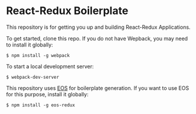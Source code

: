 # React-Redux Boilerplate

This repository is for getting you up and building React-Redux Applications.

To get started, clone this repo.
If you do not have Wepback, you may need to install it globally:

```
$ npm install -g webpack
```

To start a local development server:

```
$ webpack-dev-server
```


This repository uses [EOS](https://github.com/amattson21/eos-redux) for boilerplate generation.
If you want to use EOS for this purpose, install it globally:

```
$ npm install -g eos-redux
```
